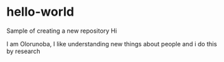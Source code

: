 # hello-world
Sample of creating a new repository
Hi 

I am Olorunoba, 
I like understanding new things about people and i do this by research

